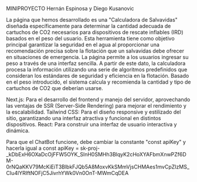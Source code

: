 
MINIPROYECTO 
Hernán Espinosa y Diego Kusanovic

La página que hemos desarrollado es una "Calculadora de Salvavidas" diseñada específicamente para determinar la cantidad adecuada de cartuchos de CO2 necesarios para dispositivos de rescate inflables (IRD) basados en el peso del usuario. Esta herramienta tiene como objetivo principal garantizar la seguridad en el agua al proporcionar una recomendación precisa sobre la flotación que un salvavidas debe ofrecer en situaciones de emergencia. La página permite a los usuarios ingresar su peso a través de una interfaz sencilla. A partir de este dato, la calculadora procesa la información utilizando una serie de algoritmos predefinidos que consideran los estándares de seguridad y eficiencia en la flotación. Basado en el peso introducido, el sistema calcula y recomienda la cantidad y tipo de cartuchos de CO2 que deberían usarse. 

Next.js: Para el desarrollo del frontend y manejo del servidor, aprovechando las ventajas de SSR (Server-Side Rendering) para mejorar el rendimiento y la escalabilidad.
Tailwind CSS: Para el diseño responsive y estilizado del sitio, garantizando una interfaz atractiva y funcional en distintos dispositivos.
React: Para construir una interfaz de usuario interactiva y dinámica.

Para que el ChatBot funcione, debe cambiar la constante "const apiKey"  y hacerla igual a const apiKey = 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